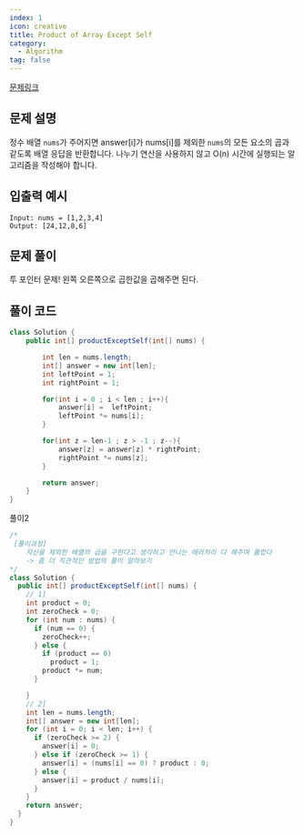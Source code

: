 ```yaml
---
index: 1
icon: creative
title: Product of Array Except Self
category:
  - Algorithm
tag: false
---
```


[문제링크](https://leetcode.com/problems/product-of-array-except-self/)

## 문제 설명

정수 배열 `nums`가 주어지면 answer[i]가 nums[i]를 제외한 `nums`의 모든 요소의 곱과 같도록 배열 응답을 반환합니다.
나누기 연산을 사용하지 않고 O(n) 시간에 실행되는 알고리즘을 작성해야 합니다.

## 입출력 예시

```
Input: nums = [1,2,3,4]
Output: [24,12,8,6]
```

## 문제 풀이

투 포인터 문제! 왼쪽 오른쪽으로 곱한값을 곱해주면 된다.

## 풀이 코드

```java
class Solution {
    public int[] productExceptSelf(int[] nums) {

        int len = nums.length;
        int[] answer = new int[len];
        int leftPoint = 1;
        int rightPoint = 1;

        for(int i = 0 ; i < len ; i++){
            answer[i] =  leftPoint;
            leftPoint *= nums[i];
        }

        for(int z = len-1 ; z > -1 ; z--){
            answer[z] = answer[z] * rightPoint;
            rightPoint *= nums[z];
        }

        return answer;
    }
}
```

풀이2
```java
/*
 [풀이과정]
	자신을 제외한 배열의 곱을 구한다고 생각하고 만나는 에러처리 다 해주며 풀었다
	-> 좀 더 직관적인 방법의 풀이 알아보기 
*/
class Solution {
  public int[] productExceptSelf(int[] nums) {
    // 1]
    int product = 0;
    int zeroCheck = 0;
    for (int num : nums) {
      if (num == 0) {
        zeroCheck++;
      } else {
        if (product == 0)
          product = 1;
        product *= num;
      }

    }
    // 2]
    int len = nums.length;
    int[] answer = new int[len];
    for (int i = 0; i < len; i++) {
      if (zeroCheck >= 2) {
        answer[i] = 0;
      } else if (zeroCheck >= 1) {
        answer[i] = (nums[i] == 0) ? product : 0;
      } else {
        answer[i] = product / nums[i];
      }
    }
    return answer;
  }
}
```
